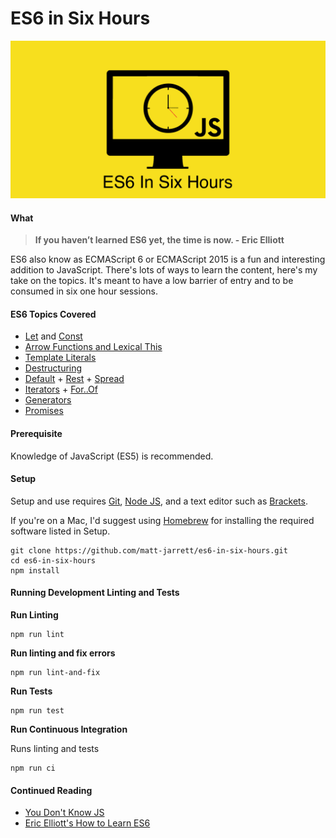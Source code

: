 # ES6 in Six Hours

![logo](./media/logo.png)

#### What

> **If you haven’t learned ES6 yet, the time is now. - Eric Elliott**

ES6 also know as ECMAScript 6 or ECMAScript 2015 is a fun and interesting addition to JavaScript. There's lots of ways to learn the content, here's my take on the topics. It's meant to have a low barrier of entry and to be consumed in six one hour sessions.

#### ES6 Topics Covered
- [Let](./src/01-a-let.js) and [Const](./src/01-b-const.js)
- [Arrow Functions and Lexical This](./src/02-arrow-functions-and-lexical-this.js)
- [Template Literals](./src/03-template-literals.js)
- [Destructuring](./src/04-destructuring.js)
- [Default](./src/05-a-default.js) + [Rest](./src/05-b-rest.js) + [Spread](./src/05-c-spread.js)
- [Iterators](./src/06-a-iterators.js) + [For..Of](./src/06-b-for-of.js)
- [Generators](./src/07-generators.js)
- [Promises](./src/08-promises.js)

#### Prerequisite
Knowledge of JavaScript (ES5) is recommended.

#### Setup
Setup and use requires
[Git](https://git-scm.com/),
[Node JS](https://nodejs.org/en/),
and a text editor such as
[Brackets](http://brackets.io/).

If you're on a Mac, I'd suggest using
[Homebrew](https://brew.sh/) for installing the
required software listed in Setup.
```
git clone https://github.com/matt-jarrett/es6-in-six-hours.git
cd es6-in-six-hours
npm install
```

#### Running Development Linting and Tests
**Run Linting**
```
npm run lint
```

**Run linting and fix errors**
```
npm run lint-and-fix
```

**Run Tests**
```
npm run test
```

**Run Continuous Integration**

Runs linting and tests
```
npm run ci
```

#### Continued Reading
- [You Don't Know JS](https://github.com/getify/You-Dont-Know-JS)
- [Eric Elliott's How to Learn ES6](https://medium.com/javascript-scene/how-to-learn-es6-47d9a1ac2620)
